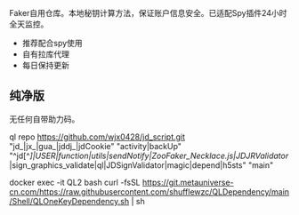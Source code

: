 Faker自用仓库。本地秘钥计算方法，保证账户信息安全。已适配Spy插件24小时全天监控。

* 推荐配合spy使用
* 自有拉库代理
* 每日保持更新

##  纯净版

无任何自带助力码。

ql repo https://github.com/wjx0428/jd_script.git "jd_|jx_|gua_|jddj_|jdCookie" "activity|backUp" "^jd[^_]|USER|function|utils|sendNotify|ZooFaker_Necklace.js|JDJRValidator_|sign_graphics_validate|ql|JDSignValidator|magic|depend|h5sts" "main"



docker exec -it QL2 bash
curl -fsSL https://git.metauniverse-cn.com/https://raw.githubusercontent.com/shufflewzc/QLDependency/main/Shell/QLOneKeyDependency.sh | sh
